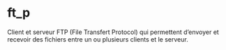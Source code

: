# ft_p

Client et serveur FTP (File Transfert Protocol) qui permettent d’envoyer et recevoir des fichiers entre un ou plusieurs clients et le serveur.
